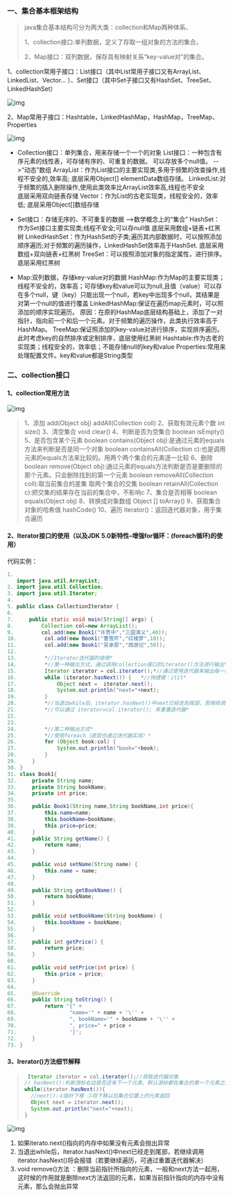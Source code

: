 ### 一、集合基本框架结构

> java集合基本结构可分为两大类：collection和Map两种体系、
>
> 1、collection接口:单列数据，定义了存取一组对象的方法的集合。
>
> 2、Map接口：双列数据，保存具有映射关系“key-value对”的集合。

1、collection常用子接口：List接口（其中List常用子接口又有ArrayList、LinkedList、Vector... ）、Set接口（其中Set子接口又有HashSet、TreeSet、LinkedHashSet）

![img](./Java集合.assets/aa5fb89afd5547b0954fb86ec44c7c98.png)

 2、Map常用子接口：Hashtable，LinkedHashMap，HashMap，TreeMap、Properties

![img](./Java集合.assets/e4984370e77048de9a634ae30b85d8eb.png)



- Collection接口：单列集合，用来存储一个一个的对象
       List接口：一种包含有序元素的线性表，可存储有序的、可重复的数据。
                      可以存放多个null值。      -->“动态”数组
             ArrayList：作为List接口的主要实现类,多用于频繁的改查操作,线程不安全的,效率高;
                             底层采用Object[] elementData数组存储。
             LinkedList:对于频繁的插入删除操作,使用此类效率比ArrayList效率高,线程也不安全                                     
                             底层采用双向链表存储
             Vector：作为List的古老实现类，线程安全的，效率低;
                             底层采用Object[]数组存储
             
-  Set接口：存储无序的、不可重复的数据   -->数学概念上的“集合”
         HashSet：作为Set接口主要实现类;线程不安全;可以存null值
                       底层采用数组+链表+红黑树
         		LinkedHashSet：作为HashSet的子类;遍历其内部数据时，可以按照添加顺序遍历;对于频繁的遍历操作，LinkedHashSet效率高于HashSet.
                        底层采用数组+双向链表+红黑树
         TreeSet：可以按照添加对象的指定属性，进行排序。
                         底层采用红黑树
- Map:双列数据，存储key-value对的数据
       HashMap:作为Map的主要实现类；线程不安全的，效率高；可存储key和value可以为null,且值（value）可以存在多个null，键（key）只能出现一个null，若key中出现多个null，其结果是对第一个null的值进行覆盖
            LinkedHashMap:保证在遍历map元素时，可以照添加的顺序实现遍历。
                      原因：在原的HashMap底层结构基础上，添加了一对指针，指向前一个和后一个元素。对于频繁的遍历操作，此类执行效率高于HashMap。
       TreeMap:保证照添加的key-value对进行排序，实现排序遍历。此时考虑key的自然排序或定制排序，底层使用红黑树
       Hashtable:作为古老的实现类；线程安全的，效率低；不能存储null的key和value
            Properties:常用来处理配置文件。key和value都是String类型

### 二、collection接口

#### 1、collection常用方法

![img](./Java集合.assets/8f17530449a64de596916c71e70f8c39.png)



> 1、添加
> add(Object obj)
> addAll(Collection coll)
> 2、获取有效元素个数
> int size()
> 3、清空集合
> void clear()
> 4、判断是否为空集合
> boolean isEmpty()
> 5、是否包含某个元素
> boolean contains(Object obj):是通过元素的equals方法来判断是否是同一个对象
> boolean containsAll(Collection c):也是调用元素的equals方法来比较的。用两个两个集合的元素逐一比较
> 6、删除
> boolean remove(Object obj):通过元素的equals方法判断是否是要删除的那个元素。只会删除找到的第一个元素
> boolean removeAll(Collection coll):取当前集合的差集
> 取两个集合的交集
> boolean retainAll(Collection c):把交集的结果存在当前的集合中，不影响c
> 7、集合是否相等
> boolean equals(Object obj)
> 8、转换成对象数组
> Object [] toArray()
> 9、获取集合对象的哈希值
> hashCode()
> 10、遍历
> iterator()：返回迭代器对象，用于集合遍历

#### 2、Iterator接口的使用（以及JDK 5.0新特性–增强for循环：(foreach循环)的使用）

代码实例：

```java
1. 
   import java.util.ArrayList;
2. import java.util.Collection;
3. import java.util.Iterator;
4.  
5. public class CollectionIterator {
6.  
7. ​    public static void main(String[] args) {
8. ​        Collection col=new ArrayList();
9. ​        col.add(new Book1("许贯中","三国演义",40));
10. ​        col.add(new Book1("曹雪芹","红楼梦",10));
11. ​        col.add(new Book1("吴承恩","西游记",50));
12.  
13. ​        *//Iterator迭代器的使用*
14. ​        *//第一种输出方式，通过调用collection接口的iterator()方法进行输出*
15. ​        Iterator iterator = col.iterator();*//通过使用迭代器来输出每一行元素*
16. ​        while (iterator.hasNext()) {   *//快捷键：itit*
17. ​            Object next =  iterator.next();
18. ​            System.out.println("next="+next);
19. ​        }
20. ​        *//当退出while后，iterator.hasNext()中next已经走到尾部，若继续调用iterator.hasNext()将会报错*
21. ​        *//可以通过 iterator=col.iterator(); 来重置迭代器*
22. ​        
23. ​         
24. ​        *//第二种输出方式*
25. ​        *//使用foreach（底层也通过迭代器实现）*
26. ​        for (Object book:col) {
27. ​            System.out.println("book="+book);
28. ​        }
29. ​    }
30. }
31. class Book1{
32. ​    private String name;
33. ​    private String bookName;
34. ​    private int price;
35.  
36. ​    public Book1(String name,String bookName,int price){
37. ​        this.name=name;
38. ​        this.bookName=bookName;
39. ​        this.price=price;
40. ​    }
41. ​    public String getName() {
42. ​        return name;
43. ​    }
44.  
45. ​    public void setName(String name) {
46. ​        this.name = name;
47. ​    }
48.  
49. ​    public String getBookName() {
50. ​        return bookName;
51. ​    }
52.  
53. ​    public void setBookName(String bookName) {
54. ​        this.bookName = bookName;
55. ​    }
56.  
57. ​    public int getPrice() {
58. ​        return price;
59. ​    }
60.  
61. ​    public void setPrice(int price) {
62. ​        this.price = price;
63. ​    }
64.  
65. ​    @Override
66. ​    public String toString() {
67. ​        return "{" +
68. ​                "name='" + name + '\'' +
69. ​                ", bookName='" + bookName + '\'' +
70. ​                ", price=" + price +
71. ​                '}';
72. ​    }
73. }
```

#### 3、Irerator()方法细节解释 



> ```java
>  Iterator iterator = col.iterator();//获取迭代器对象
> // hasNext():判断游标右边是否还有下一个元素，默认游标都在集合的第一个元素之前。注意：此时只是判断是否有下一个元素，并不移动指针。
> while(iterator.hasNext()){
>   //next():①指针下移 ②将下移以后集合位置上的元素返回
>   Object next = iterator.next();
>   System.out.println("next="+next);
> }
> ```
>
> 

![img](./Java集合.assets/c1b5395a02a14d35ae76854e78ecac1b.png)

1. 如果iterato.next()指向的内存中如果没有元素会抛出异常
2. 当退出while后，iterator.hasNext()中next已经走到尾部，若继续调用iterator.hasNext()将会报错（若要继续遍历，可通过重置迭代器解决）
3. void remove()方法 ：删除当前指针所指向的元素，一般和next方法一起用，这时候的作用就是删除next方法返回的元素，如果当前指针指向的内存中没有元素，那么会抛出异常